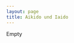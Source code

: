```yaml
---
layout: page
title: Aikido und Iaido
---
```



<div class="container block" markdown="1">
Empty
</div>